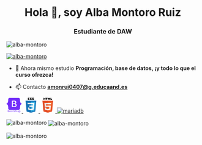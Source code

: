 <h1 align="center">Hola 👋, soy Alba Montoro Ruiz</h1>
<h3 align="center">Estudiante de DAW</h3>

<p align="left"> <img src="https://komarev.com/ghpvc/?username=alba-montoro&label=Profile%20views&color=0e75b6&style=flat" alt="alba-montoro" /> </p>

<p align="left"> <a href="https://github.com/ryo-ma/github-profile-trophy"><img src="https://github-profile-trophy.vercel.app/?username=alba-montoro" alt="alba-montoro" /></a> </p>

- 🌱 Ahora mismo estudio **Programación, base de datos, ¡y todo lo que el curso ofrezca!**

- 📫 Contacto **amonrui0407@g.educaand.es**



<p align="left"> <a href="https://getbootstrap.com" target="_blank" rel="noreferrer"> <img src="https://raw.githubusercontent.com/devicons/devicon/master/icons/bootstrap/bootstrap-plain-wordmark.svg" alt="bootstrap" width="40" height="40"/> </a> <a href="https://www.w3schools.com/css/" target="_blank" rel="noreferrer"> <img src="https://raw.githubusercontent.com/devicons/devicon/master/icons/css3/css3-original-wordmark.svg" alt="css3" width="40" height="40"/> </a> <a href="https://www.w3.org/html/" target="_blank" rel="noreferrer"> <img src="https://raw.githubusercontent.com/devicons/devicon/master/icons/html5/html5-original-wordmark.svg" alt="html5" width="40" height="40"/> </a> <a href="https://mariadb.org/" target="_blank" rel="noreferrer"> <img src="https://www.vectorlogo.zone/logos/mariadb/mariadb-icon.svg" alt="mariadb" width="40" height="40"/> </a> </p>

<p><img align="left" src="https://github-readme-stats.vercel.app/api/top-langs?username=alba-montoro&show_icons=true&locale=en&layout=compact" alt="alba-montoro" /></p>

<p>&nbsp;<img align="center" src="https://github-readme-stats.vercel.app/api?username=alba-montoro&show_icons=true&locale=en" alt="alba-montoro" /></p>

<p><img align="center" src="https://github-readme-streak-stats.herokuapp.com/?user=alba-montoro&" alt="alba-montoro" /></p>

